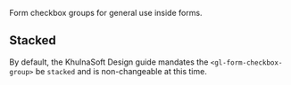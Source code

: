 Form checkbox groups for general use inside forms.

## Stacked

By default, the KhulnaSoft Design guide mandates the `<gl-form-checkbox-group>` be `stacked` and is
non-changeable at this time.
